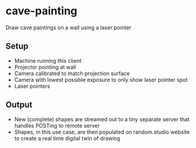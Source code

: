 # cave-painting
Draw cave paintings on a wall using a laser pointer

## Setup
* Machine running this client
* Projector pointing at wall
* Camera calibrated to match projection surface
* Camera with lowest possible exposure to only show laser pointer spot
* Laser pointers

## Output
* New (complete) shapes are streamed out to a tiny separate server that handles POSTing to remote server
* Shapes, in this use case, are then populated on random.studio website to create a real time digital twin of drawing
